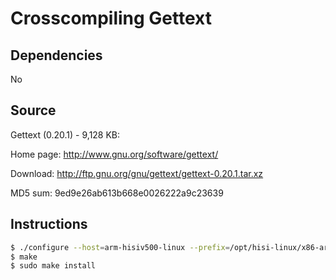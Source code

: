 # Crosscompiling Gettext

## Dependencies

No

## Source

Gettext (0.20.1) - 9,128 KB:

Home page: http://www.gnu.org/software/gettext/

Download: http://ftp.gnu.org/gnu/gettext/gettext-0.20.1.tar.xz

MD5 sum: 9ed9e26ab613b668e0026222a9c23639

## Instructions

```sh
$ ./configure --host=arm-hisiv500-linux --prefix=/opt/hisi-linux/x86-arm/arm-hisiv500-linux/usr
$ make
$ sudo make install
```
